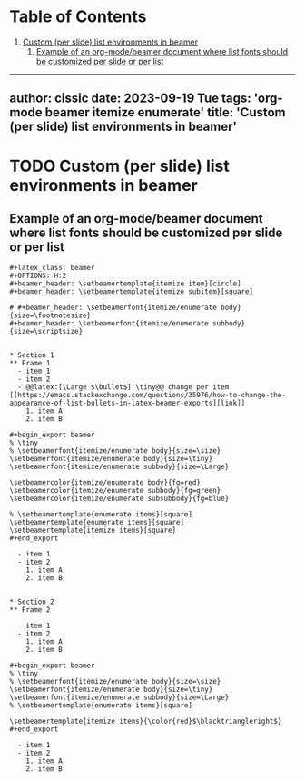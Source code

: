 
# Table of Contents

1.  [Custom (per slide) list environments in beamer](#org380e833)
    1.  [Example of an org-mode/beamer document where list fonts should be customized per slide or per list](#org5ddcc3c)

---
author: cissic
date: 2023-09-19 Tue
tags: 'org-mode beamer itemize enumerate'
title: 'Custom (per slide) list environments in beamer'
---


<a id="org380e833"></a>

# TODO Custom (per slide) list environments in beamer


<a id="org5ddcc3c"></a>

## Example of an org-mode/beamer document where list fonts should be customized per slide or per list

    #+latex_class: beamer
    #+OPTIONS: H:2
    #+beamer_header: \setbeamertemplate{itemize item}[circle]
    #+beamer_header: \setbeamertemplate{itemize subitem}[square]
    
    # #+beamer_header: \setbeamerfont{itemize/enumerate body}{size=\footnotesize}
    #+beamer_header: \setbeamerfont{itemize/enumerate subbody}{size=\scriptsize}
    
    
    * Section 1
    ** Frame 1
      - item 1
      - item 2
      - @@latex:[\Large $\bullet$] \tiny@@ change per item [[https://emacs.stackexchange.com/questions/35976/how-to-change-the-appearance-of-list-bullets-in-latex-beamer-exports][link]]
        1. item A
        2. item B
    
    #+begin_export beamer
    % \tiny
    % \setbeamerfont{itemize/enumerate body}{size=\size}
    \setbeamerfont{itemize/enumerate body}{size=\tiny}
    \setbeamerfont{itemize/enumerate subbody}{size=\Large}
    
    \setbeamercolor{itemize/enumerate body}{fg=red}
    \setbeamercolor{itemize/enumerate subbody}{fg=green}
    \setbeamercolor{itemize/enumerate subsubbody}{fg=blue}
    
    % \setbeamertemplate{enumerate items}[square]
    \setbeamertemplate{enumerate items}[square]
    \setbeamertemplate{itemize items}[square]
    #+end_export
    
      - item 1
      - item 2
        1. item A
        2. item B
    
    
    * Section 2
    ** Frame 2
    
      - item 1
      - item 2
        1. item A
        2. item B
    
    #+begin_export beamer
    % \tiny
    % \setbeamerfont{itemize/enumerate body}{size=\size}
    \setbeamerfont{itemize/enumerate body}{size=\tiny}
    \setbeamerfont{itemize/enumerate subbody}{size=\Large}
    % \setbeamertemplate{enumerate items}[square]
    
    \setbeamertemplate{itemize items}{\color{red}$\blacktriangleright$}
    #+end_export
    
      - item 1
      - item 2
        1. item A
        2. item B


